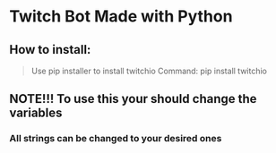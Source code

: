 # Twitch Bot Made with Python

## How to install:
> Use pip installer to install twitchio
> Command: pip install twitchio

## NOTE!!! To use this your should change the variables
### All strings can be changed to your desired ones
